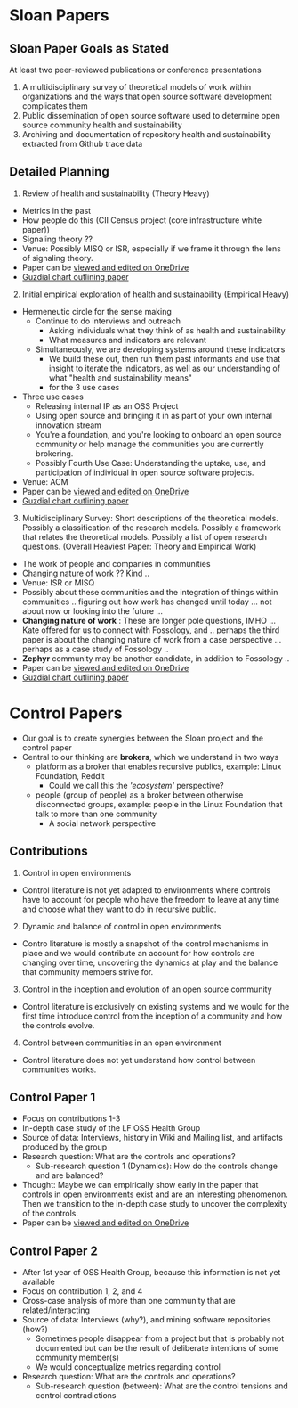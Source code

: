 # Sloan Papers

## Sloan Paper Goals as Stated
At least two peer-reviewed publications or conference presentations
1. A multidisciplinary survey of theoretical models of work within organizations and the ways that open source software development complicates them
2. Public dissemination of open source software used to determine open source community health and sustainability
3. Archiving and documentation of repository health and sustainability extracted from Github trace data

## Detailed Planning
1. Review of health and sustainability (Theory Heavy)
  - Metrics in the past
  - How people do this (CII Census project (core infrastructure white paper))
  - Signaling theory ??
  - Venue: Possibly MISQ or ISR, especially if we frame it through the lens of signaling theory.
  - Paper can be [viewed and edited on OneDrive](https://1drv.ms/w/s!AgtaWBZ3pGD-hLQgbq7ey7LPgvw8wg)
  - [Guzdial chart outlining paper](https://1drv.ms/w/s!AgtaWBZ3pGD-hK9H8KJ_jaC3N9temg)
2. Initial empirical exploration of health and sustainability (Empirical Heavy)
  - Hermeneutic circle for the sense making
    - Continue to do interviews and outreach
      - Asking individuals what they think of as health and sustainability
      - What measures and indicators are relevant
    - Simultaneously, we are developing systems around these indicators
      - We build these out, then run them past informants and use that insight to iterate the indicators, as well as our understanding of what "health and sustainability means"
      - for the 3 use cases
  - Three use cases
    - Releasing internal IP as an OSS Project
    - Using open source and bringing it in as part of your own internal innovation stream
    - You're a foundation, and you're looking to onboard an open source community or help manage the communities you are currently brokering.
    - Possibly Fourth Use Case: Understanding the uptake, use, and participation of individual in open source software projects.
  - Venue: ACM
  - Paper can be [viewed and edited on OneDrive](https://1drv.ms/w/s!AgtaWBZ3pGD-hLQiYUdZBxSdOG_bxg)
  - [Guzdial chart outlining paper](https://1drv.ms/w/s!AgtaWBZ3pGD-hK8-DFzQ9qm-aQAQnQ)
3.  Multidisciplinary Survey: Short descriptions of the theoretical models. Possibly a classification of the research models. Possibly a framework that relates the theoretical models. Possibly a list of open research questions. (Overall Heaviest Paper: Theory and Empirical Work)
  - The work of people and companies in communities
  - Changing nature of work ?? Kind ..
  - Venue: ISR or MISQ
  - Possibly about these communities and the integration of things within communities .. figuring out how work has changed until today ... not about now or looking into the future ...
  - **Changing nature of work** : These are longer pole questions, IMHO ... Kate offered for us to connect with Fossology, and .. perhaps the third paper is about the changing nature of work from a case perspective ... perhaps as a case study of Fossology ..
  - **Zephyr** community may be another candidate, in addition to Fossology ..
  - Paper can be [viewed and edited on OneDrive](https://1drv.ms/w/s!AgtaWBZ3pGD-hLQlaCt25tYQxMMD6g)
  - [Guzdial chart outlining paper](https://1drv.ms/w/s!AgtaWBZ3pGD-hK9A14jNSJ5Uf-74kQ)

# <a name="control-papers"></a>Control Papers
- Our goal is to create synergies between the Sloan project and the control paper
- Central to our thinking are **brokers**, which we understand in two ways
  - platform as a broker that enables recursive publics, example: Linux Foundation, Reddit
    - Could we call this the *'ecosystem'* perspective?
  - people (group of people) as a broker between otherwise disconnected groups, example: people in the Linux Foundation that talk to more than one community
    - A social network perspective

## Contributions
1. Control in open environments
  - Control literature is not yet adapted to environments where controls have to account for people who have the freedom to leave at any time and choose what they want to do in recursive public.
2. Dynamic and balance of control in open environments
  - Contro literature is mostly a snapshot of the control mechanisms in place and we would contribute an account for how controls are changing over time, uncovering the dynamics at play and the balance that community members strive for.
3. Control in the inception and evolution of an open source community
  - Control literature is exclusively on existing systems and we would for the first time introduce control from the inception of a community and how the controls evolve.
4. Control between communities in an open environment
  - Control literature does not yet understand how control between communities works.

## Control Paper 1
- Focus on contributions 1-3
- In-depth case study of the LF OSS Health Group
- Source of data: Interviews, history in Wiki and Mailing list, and artifacts produced by the group
- Research question: What are the controls and operations?
  - Sub-research question 1 (Dynamics): How do the controls change and are balanced?
- Thought: Maybe we can empirically show early in the paper that controls in open environments exist and are an interesting phenomenon. Then we transition to the in-depth case study to uncover the complexity of the controls.
- Paper can be [viewed and edited on OneDrive](https://1drv.ms/w/s!AgtaWBZ3pGD-hLcI2XAZzEw1922O9A)

## Control Paper 2
- After 1st year of OSS Health Group, because this information is not yet available
- Focus on contribution 1, 2, and 4
- Cross-case analysis of more than one community that are related/interacting
- Source of data: Interviews (why?), and mining software repositories (how?)
  - Sometimes people disappear from a project but that is probably not documented but can be the result of deliberate intentions of some community member(s)
  - We would conceptualize metrics regarding control
- Research question: What are the controls and operations?
  - Sub-research question (between): What are the control tensions and control contradictions
